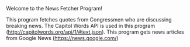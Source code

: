 Welcome to the News Fetcher Program!

This program fetches quotes from Congressmen who are discussing breaking news. The Capitol Words
API is used in this program (http://capitolwords.org/api/1/#text.json). This program gets
news articles from Google News (https://news.google.com/)